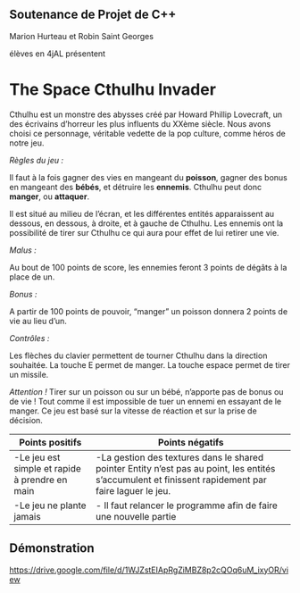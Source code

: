 ## Soutenance de Projet de C++

Marion Hurteau et Robin Saint Georges

élèves en 4jAL présentent

# The Space Cthulhu Invader

Cthulhu est un monstre des abysses créé par Howard Phillip Lovecraft, un des écrivains d’horreur les plus influents du XXème siècle. 
Nous avons choisi ce personnage, véritable vedette de la pop culture, comme héros de notre jeu. 

_Règles du jeu :_

Il faut à la fois gagner des vies en mangeant du **poisson**, gagner des bonus en mangeant des **bébés**, et détruire les **ennemis**. 
Cthulhu peut donc **manger**, ou **attaquer**.

Il est situé au milieu de l’écran, et les différentes entités apparaissent au dessous, en dessous, à droite, et à gauche de Cthulhu.
Les ennemis ont la possibilité de tirer sur Cthulhu ce qui aura pour effet de lui retirer une vie.

_Malus :_

Au bout de 100 points de score, les ennemies feront 3 points de dégâts à la place de un.

_Bonus :_

A partir de 100 points de pouvoir, “manger” un poisson donnera 2 points de vie au lieu d’un.

_Contrôles :_

Les flèches du clavier permettent de tourner Cthulhu dans la direction souhaitée. La touche E permet de manger. La touche espace permet de 
tirer un missile. 


_Attention !_ Tirer sur un poisson ou sur un bébé, n’apporte pas de bonus ou de vie ! Tout comme il est impossible de tuer un ennemi en
essayant de le manger. Ce jeu est basé sur la vitesse de réaction et sur la prise de décision.
    

| Points positifs | Points négatifs |
|-----------------|-----------------|
| -Le jeu est simple et rapide à prendre en main | -La gestion des textures dans le shared pointer Entity n’est pas au point, les entités s’accumulent et finissent rapidement par faire laguer le jeu. |
| -Le jeu ne plante jamais | - Il faut relancer le programme afin de faire une nouvelle partie |


## Démonstration

https://drive.google.com/file/d/1WJZstEIApRgZiMBZ8p2cQOq6uM_ixyOR/view

